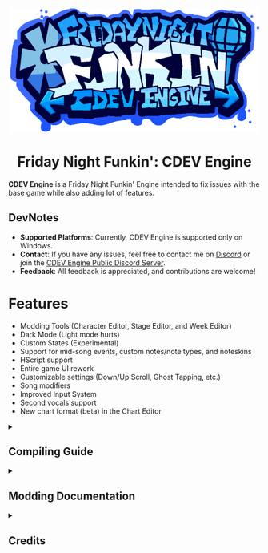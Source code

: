 <p align="center">
    <img src="art/CDEV-Engine-Logo.png" width="500px" />
    <h1 align="center">Friday Night Funkin': CDEV Engine</h1>
</p>

**CDEV Engine** is a Friday Night Funkin' Engine intended to fix issues with the base game while also adding lot of features.

## DevNotes
- **Supported Platforms**: Currently, CDEV Engine is supported only on Windows.
- **Contact**: If you have any issues, feel free to contact me on [Discord](https://discord.com/users/694791036094119996) or join the [CDEV Engine Public Discord Server](https://discord.com/invite/w8sFmXsFpk).
- **Feedback**: All feedback is appreciated, and contributions are welcome!

# Features
- Modding Tools (Character Editor, Stage Editor, and Week Editor)
- Dark Mode (Light mode hurts)
- Custom States (Experimental)
- Support for mid-song events, custom notes/note types, and noteskins
- HScript support
- Entire game UI rework
- Customizable settings (Down/Up Scroll, Ghost Tapping, etc.)
- Song modifiers
- Improved Input System
- Second vocals support
- New chart format (beta) in the Chart Editor

<details>
    <summary><h2>Compiling Guide</h2></summary>

## Installing requirements

> If you're here to make mods without using the built-in modding support, download the source code from the [Releases](https://github.com/Core5570RYT/FNF-CDEV-Engine/releases/latest) section first.

### Step 1: Install Haxe and HaxeFlixel
1. [Install Haxe 4.2.5](https://haxe.org/download/version/4.2.5/) (Newer versions cause issues when compiling).
2. [Install HaxeFlixel](https://haxeflixel.com/documentation/install-haxeflixel/).

### Step 2: Install Additional Libraries
Check `Project.xml` in the project root for an updated list of required libraries. Install each library with:
```bash
haxelib install [library]
```

Required Libraries:

- flixel
- flixel-addons
- flixel-ui
- hscript
- hxCodec
- extension-androidtools
- HxWebView

For example: `haxelib install newgrounds`.

Git Libraries:

- Download [git-scm](https://git-scm.com/downloads).
- Install the application.
- Run the following commands to install Git libraries:
- `haxelib git discord_rpc https://github.com/Aidan63/linc_discord-rpc`
- `haxelib git flxanimate https://github.com/Dot-Stuff/flxanimate.git`

You should have everything ready for compiling the engine! Follow the guide below to continue!

## Compiling the engine
- Install Visual Studio Community.
- In "Individual Components" tab, select:
- - MSVC v143 - VS 2019 C++ x64/x86 build tools
- - Windows SDK (10.0.17763.0)

Run the following command to build & test the engine:

```bash
lime test windows
```

Or use the following command to debug the engine:
```bash
lime test windows -debug
```

Your compiled version of the engine will be located in the `export` folder in the project root.

Now you know how to build the engine, enjoy!
</details>

<details>
    <summary>
        <h2>Modding Documentation</h2>
    </summary>

If you prefer not to modify source codes, consider using the built-in modding feature. Read the [Documentation](https://core5570ryt.github.io/FNF-CDEV-Engine/) to understand how it works.

</details>

<details>
    <summary>
        <h2>Credits</h2>
    </summary>
CDEV Engine

- [CoreDev](https://twitter.com/core5570r) - Programmer of this engine, additional assets.

Special Thanks

- [PolybiusProxy](https://github.com/polybiusproxy) - MP4 Video Haxe Library (hxCodec).
- [SanicBTW](https://github.com/SanicBTW) - HxWebView Library.
- [CobaltBar](https://github.com/CobaltBar) - Colored Traces in terminal (game/cdev/log/Log.hx).

Engines that inspired CDEV Engine & Codes used in this engine

- [Codename Engine](https://github.com/FNF-CNE-Devs/CodenameEngine) - GPU Bitmap code.
- [Psych Engine](https://github.com/ShadowMario/FNF-PsychEngine) - Literally inspired CDEV Engine to have Modding Supports, and Chart Editor Waveform code.

Funkin' Crew

- [ninjamuffin99](https://twitter.com/ninja_muffin99) - Programmer
- [PhantomArcade3K](https://twitter.com/phantomarcade3k) - Art
- [Evilsk8r](https://twitter.com/evilsk8r) - Art
- [KawaiSprite](https://twitter.com/kawaisprite) - Musician
</details>

